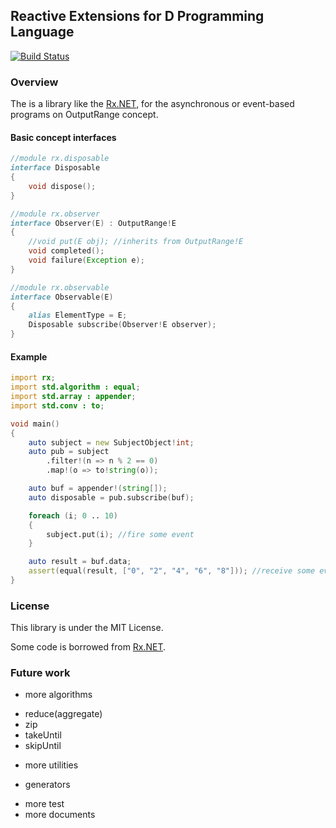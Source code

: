## Reactive Extensions for D Programming Language
[![Build Status](https://travis-ci.org/lempiji/rx.svg?branch=master)](https://travis-ci.org/lempiji/rx)

### Overview
The is a library like the [Rx.NET](https://github.com/Reactive-Extensions/Rx.NET), for the asynchronous or event-based programs on OutputRange concept.

#### Basic concept interfaces
```d
//module rx.disposable
interface Disposable
{
    void dispose();
}

//module rx.observer
interface Observer(E) : OutputRange!E
{
    //void put(E obj); //inherits from OutputRange!E
    void completed();
    void failure(Exception e);
}

//module rx.observable
interface Observable(E)
{
    alias ElementType = E;
    Disposable subscribe(Observer!E observer);
}

```

#### Example
```d
import rx;
import std.algorithm : equal;
import std.array : appender;
import std.conv : to;

void main()
{
    auto subject = new SubjectObject!int;
    auto pub = subject
        .filter!(n => n % 2 == 0)
        .map!(o => to!string(o));

    auto buf = appender!(string[]);
    auto disposable = pub.subscribe(buf);

    foreach (i; 0 .. 10)
    {
        subject.put(i); //fire some event
    }

    auto result = buf.data;
    assert(equal(result, ["0", "2", "4", "6", "8"])); //receive some event
}
```

### License
This library is under the MIT License.

Some code is borrowed from [Rx.NET](https://github.com/Reactive-Extensions/Rx.NET).

### Future work
- more algorithms
 * reduce(aggregate)
 * zip
 * takeUntil
 * skipUntil
- more utilities
 * generators
- more test
- more documents
